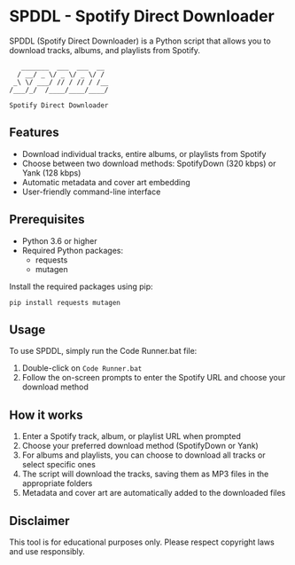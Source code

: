 # SPDDL - Spotify Direct Downloader

SPDDL (Spotify Direct Downloader) is a Python script that allows you to download tracks, albums, and playlists from Spotify.

```
   _______  ___  ___  __ 
  / __/ _ \/ _ \/ _ \/ / 
 _\ \/ ___/ // / // / /__
/___/_/  /____/____/____/
                               
Spotify Direct Downloader
```

## Features

- Download individual tracks, entire albums, or playlists from Spotify
- Choose between two download methods: SpotifyDown (320 kbps) or Yank (128 kbps)
- Automatic metadata and cover art embedding
- User-friendly command-line interface

## Prerequisites

- Python 3.6 or higher
- Required Python packages:
  - requests
  - mutagen

Install the required packages using pip:

```
pip install requests mutagen
```

## Usage

To use SPDDL, simply run the Code Runner.bat file:

1. Double-click on `Code Runner.bat`
2. Follow the on-screen prompts to enter the Spotify URL and choose your download method

## How it works

1. Enter a Spotify track, album, or playlist URL when prompted
2. Choose your preferred download method (SpotifyDown or Yank)
3. For albums and playlists, you can choose to download all tracks or select specific ones
4. The script will download the tracks, saving them as MP3 files in the appropriate folders
5. Metadata and cover art are automatically added to the downloaded files

## Disclaimer

This tool is for educational purposes only. Please respect copyright laws and use responsibly.
